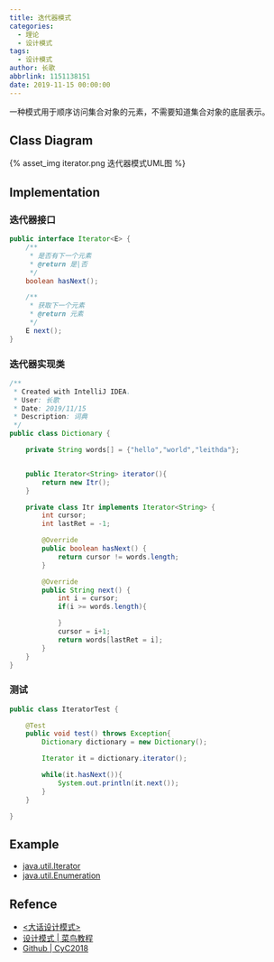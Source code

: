```yaml
---
title: 迭代器模式
categories:
  - 理论
  - 设计模式
tags:
  - 设计模式
author: 长歌
abbrlink: 1151138151
date: 2019-11-15 00:00:00
---
```



一种模式用于顺序访问集合对象的元素，不需要知道集合对象的底层表示。
<!-- More -->

## Class Diagram
{% asset_img iterator.png 迭代器模式UML图 %}

## Implementation
### 迭代器接口
```java
public interface Iterator<E> {
    /**
     * 是否有下一个元素
     * @return 是|否
     */
    boolean hasNext();

    /**
     * 获取下一个元素
     * @return 元素
     */
    E next();
}
```

### 迭代器实现类
```java
/**
 * Created with IntelliJ IDEA.
 * User: 长歌
 * Date: 2019/11/15
 * Description: 词典
 */
public class Dictionary {

    private String words[] = {"hello","world","leithda"};


    public Iterator<String> iterator(){
        return new Itr();
    }

    private class Itr implements Iterator<String> {
        int cursor;
        int lastRet = -1;

        @Override
        public boolean hasNext() {
            return cursor != words.length;
        }

        @Override
        public String next() {
            int i = cursor;
            if(i >= words.length){

            }
            cursor = i+1;
            return words[lastRet = i];
        }
    }
}
```

### 测试
```java
public class IteratorTest {

    @Test
    public void test() throws Exception{
        Dictionary dictionary = new Dictionary();

        Iterator it = dictionary.iterator();

        while(it.hasNext()){
            System.out.println(it.next());
        }
    }

}
```

## Example
- [java.util.Iterator](http://docs.oracle.com/javase/8/docs/api/java/util/Iterator.html)
- [java.util.Enumeration](http://docs.oracle.com/javase/8/docs/api/java/util/Enumeration.html)

## Refence
- [<大话设计模式>](https://book.douban.com/subject/2334288/)
- [设计模式 | 菜鸟教程](https://www.runoob.com/design-pattern/design-pattern-tutorial.html)
- [Github | CyC2018](https://github.com/CyC2018/CS-Notes/blob/master/notes/%E8%AE%BE%E8%AE%A1%E6%A8%A1%E5%BC%8F%20-%20%E7%9B%AE%E5%BD%95.md)